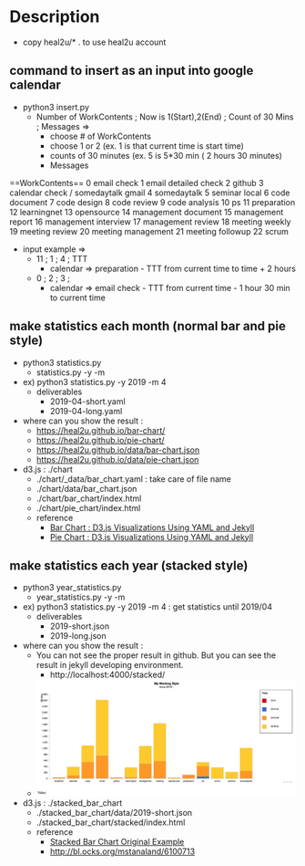 # Description
- copy heal2u/* .    to use heal2u account

## command to insert as an input into google calendar
- python3 insert.py
    - Number of WorkContents ; Now is 1(Start),2(End) ; Count of 30 Mins ; Messages =>
        - choose # of WorkContents
        - choose 1 or 2  (ex. 1 is that current time is start time)
        - counts of 30 minutes (ex.  5 is 5*30 min ( 2 hours 30 minutes)
        - Messages 

==WorkContents==
0 email check
1 email detailed check
2 github
3 calendar check / somedaytalk gmail
4 somedaytalk
5 seminar local
6 code document
7 code design
8 code review
9 code analysis
10 ps
11 preparation
12 learningnet
13 opensource
14 management document
15 management report
16 management interview
17 management review
18 meeting weekly
19 meeting review
20 meeting management
21 meeting followup
22 scrum

- input example => 
    - 11 ; 1 ; 4 ; TTT
        - calendar => preparation - TTT   from current time  to time + 2 hours
    - 0 ; 2 ; 3 ; 
        - calendar => email check - TTT   from current time - 1 hour 30 min  to current time

## make statistics each month (normal bar and pie style)
- python3 statistics.py
    - statistics.py -y <year> -m <month>
- ex) python3 statistics.py -y 2019 -m 4
    - deliverables
        - 2019-04-short.yaml
        - 2019-04-long.yaml
- where can you show the result : 
    - https://heal2u.github.io/bar-chart/
    - https://heal2u.github.io/pie-chart/
    - https://heal2u.github.io/data/bar-chart.json
    - https://heal2u.github.io/data/pie-chart.json
- d3.js : ./chart
    - ./chart/_data/bar_chart.yaml  : take care of file name
    - ./chart/data/bar_chart.json
    - ./chart/bar_chart/index.html
    - ./chart/pie_chart/index.html
    - reference
        - [Bar Chart : D3.js Visualizations Using YAML and Jekyll](https://apievangelist.com/2016/09/20/d3js-visualizations-using-yaml-and-jekyll/)
        - [Pie Chart : D3.js Visualizations Using YAML and Jekyll](http://d3.js.yaml.jekyll.apievangelist.com/pie-chart/)

## make statistics each year (stacked style)
- python3 year_statistics.py
    - year_statistics.py -y <year> -m <month>
- ex) python3 statistics.py -y 2019 -m 4    : get statistics until 2019/04
    - deliverables
        - 2019-short.json
        - 2019-long.json
- where can you show the result : 
    - You can not see the proper result in github. But you can see the result in jekyll developing environment.
        - http://localhost:4000/stacked/
    - ![Stacked_Bar_Chart](https://github.com/cheoljoo/schedule/blob/master/images/2019-04-07_stacked.png)
- d3.js : ./stacked_bar_chart
    - ./stacked_bar_chart/data/2019-short.json
    - ./stacked_bar_chart/stacked/index.html
    - reference
        - [Stacked Bar Chart Original Example](http://bl.ocks.org/jamesleesaunders/ac5b6134ad7144e8327d)
        - http://bl.ocks.org/mstanaland/6100713

